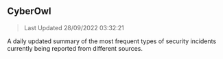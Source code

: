## CyberOwl 
> Last Updated 28/09/2022 03:32:21 


A daily updated summary of the most frequent types of security incidents currently being reported from different sources.

